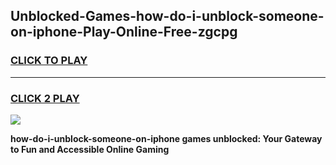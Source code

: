 
## Unblocked-Games-how-do-i-unblock-someone-on-iphone-Play-Online-Free-zgcpg
<h3>
<a href="https://premium76.site?title=how-do-i-unblock-someone-on-iphone&ref=26A">CLICK TO PLAY</a></h3>
<hr>

<h3>
<a href="https://premium76.site?title=how-do-i-unblock-someone-on-iphone&ref=26A">CLICK 2 PLAY</a>
  
</h3>

<a href="https://premium76.site?title=how-do-i-unblock-someone-on-iphone&ref=26A"><img src="https://clearcache.store/games.png"></a>


**how-do-i-unblock-someone-on-iphone games unblocked: Your Gateway to Fun and Accessible Online Gaming**

